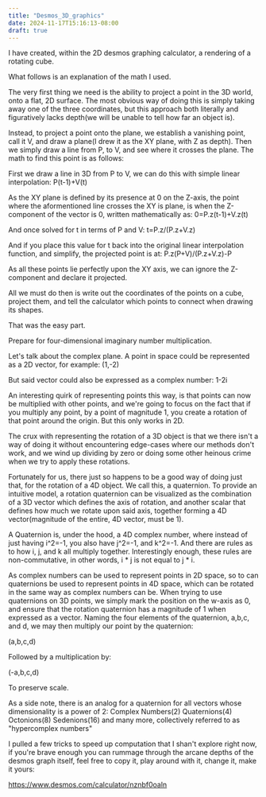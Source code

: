 ```yaml
---
title: "Desmos_3D_graphics"
date: 2024-11-17T15:16:13-08:00
draft: true
---
```


I have created, within the 2D desmos graphing calculator, a rendering of a rotating cube.

What follows is an explanation of the math I used.

The very first thing we need is the ability to project a point in the 3D world, onto a flat, 2D surface. The most obvious way of doing this is simply taking away one of the three coordinates, but this approach both literally and figuratively lacks depth(we will be unable to tell how far an object is).

Instead, to project a point onto the plane, we establish a vanishing point, call it V, and draw a plane(I drew it as the XY plane, with Z as depth). Then we simply draw a line from P, to V, and see where it crosses the plane. The math to find this point is as follows:

First we draw a line in 3D from P to V, we can do this with simple linear interpolation:
P(t-1)+V(t)

As the XY plane is defined by its presence at 0 on the Z-axis, the point where the aformentioned line crosses the XY is plane, is when the Z-component of the vector is 0, written mathematically as:
0=P.z(t-1)+V.z(t)

And once solved for t in terms of P and V:
t=P.z/(P.z+V.z)

And if you place this value for t back into the original linear interpolation function, and simplify, the projected point is at:
P.z(P+V)/(P.z+V.z)-P

As all these points lie perfectly upon the XY axis, we can ignore the Z-component and declare it projected.

All we must do then is write out the coordinates of the points on a cube, project them, and tell the calculator which points to connect when drawing its shapes.

That was the easy part.

Prepare for four-dimensional imaginary number multiplication.



Let's talk about the complex plane. A point in space could be represented as a 2D vector, for example:
(1,-2)

But said vector could also be expressed as a complex number:
1-2i

An interesting quirk of representing points this way, is that points can now be multiplied with other points, and we're going to focus on the fact that if you multiply any point, by a point of magnitude 1, you create a rotation of that point around the origin. But this only works in 2D.

The crux with representing the rotation of a 3D object is that we there isn't a way of doing it without encountering edge-cases where our methods don't work, and we wind up dividing by zero or doing some other heinous crime when we try to apply these rotations.

Fortunately for us, there just so happens to be a good way of doing just that, for the rotation of a 4D object. We call this, a quaternion. To provide an intuitive model, a rotation quaternion can be visualized as the combination of a 3D vector which defines the axis of rotation, and another scalar that defines how much we rotate upon said axis, together forming a 4D vector(magnitude of the entire, 4D vector, must be 1).

A Quaternion is, under the hood, a 4D complex number, where instead of just having i^2=-1, you also have j^2=-1, and k^2=-1. And there are rules as to how i, j, and k all multiply together. Interestingly enough, these rules are non-commutative, in other words, i * j is not equal to j * i.

As complex numbers can be used to represent points in 2D space, so to can quaternions be used to represent points in 4D space, which can be rotated in the same way as complex numbers can be. When trying to use quaternions on 3D points, we simply mark the position on the w-axis as 0, and ensure that the rotation quaternion has a magnitude of 1 when expressed as a vector. Naming the four elements of the quaternion, a,b,c, and d, we may then multiply our point by the quaternion:

(a,b,c,d)

Followed by a multiplication by:

(-a,b,c,d)

To preserve scale.

As a side note, there is an analog for a quaternion for all vectors whose dimensionality is a power of 2:
Complex Numbers(2)
Quaternions(4)
Octonions(8)
Sedenions(16)
and many more, collectively referred to as "hypercomplex numbers"

I pulled a few tricks to speed up computation that I shan't explore right now, if you're brave enough you can rummage through the arcane depths of the desmos graph itself, feel free to copy it, play around with it, change it, make it yours:

https://www.desmos.com/calculator/nznbf0oaln